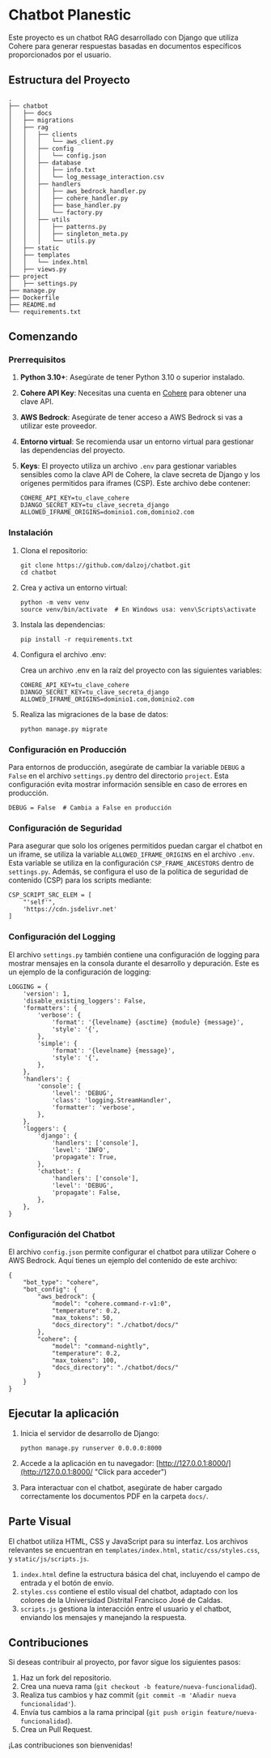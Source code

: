 # Chatbot Planestic

Este proyecto es un chatbot RAG desarrollado con Django que utiliza Cohere para generar respuestas basadas en documentos específicos proporcionados por el usuario.

## Estructura del Proyecto

```
.
├── chatbot
│   ├── docs
│   ├── migrations
│   ├── rag
│   │   ├── clients
│   │   │   └── aws_client.py
│   │   ├── config
│   │   │   └── config.json
│   │   ├── database
│   │   │   ├── info.txt
│   │   │   └── log_message_interaction.csv
│   │   ├── handlers
│   │   │   ├── aws_bedrock_handler.py
│   │   │   ├── cohere_handler.py
│   │   │   ├── base_handler.py
│   │   │   └── factory.py
│   │   ├── utils
│   │   │   ├── patterns.py
│   │   │   ├── singleton_meta.py
│   │   │   └── utils.py
│   ├── static
│   ├── templates
│   │   └── index.html
│   ├── views.py
├── project
│   ├── settings.py
├── manage.py
├── Dockerfile
├── README.md
└── requirements.txt
```

## Comenzando

### Prerrequisitos
1. **Python 3.10+**: Asegúrate de tener Python 3.10 o superior instalado.

2. **Cohere API Key**: Necesitas una cuenta en [Cohere](https://cohere.com/ "Click para acceder") para obtener una clave API.

3. **AWS Bedrock**: Asegúrate de tener acceso a AWS Bedrock si vas a utilizar este proveedor.

4. **Entorno virtual**: Se recomienda usar un entorno virtual para gestionar las dependencias del proyecto.

5. **Keys**: El proyecto utiliza un archivo `.env` para gestionar variables sensibles como la clave API de Cohere, la clave secreta de Django y los orígenes permitidos para iframes (CSP). Este archivo debe contener:
    ```
    COHERE_API_KEY=tu_clave_cohere
    DJANGO_SECRET_KEY=tu_clave_secreta_django
    ALLOWED_IFRAME_ORIGINS=dominio1.com,dominio2.com
    ```

### Instalación

1. Clona el repositorio:
    ```
    git clone https://github.com/dalzoj/chatbot.git
    cd chatbot
    ```

2. Crea y activa un entorno virtual:
    ```
    python -m venv venv
    source venv/bin/activate  # En Windows usa: venv\Scripts\activate
    ```

3. Instala las dependencias:
    ```
    pip install -r requirements.txt
    ```

4. Configura el archivo .env:

    Crea un archivo .env en la raíz del proyecto con las siguientes variables:
    ```
    COHERE_API_KEY=tu_clave_cohere
    DJANGO_SECRET_KEY=tu_clave_secreta_django
    ALLOWED_IFRAME_ORIGINS=dominio1.com,dominio2.com
    ```

5. Realiza las migraciones de la base de datos:
    ```
    python manage.py migrate
    ```

### Configuración en Producción
Para entornos de producción, asegúrate de cambiar la variable `DEBUG` a `False` en el archivo `settings.py` dentro del directorio `project`. Esta configuración evita mostrar información sensible en caso de errores en producción.
```
DEBUG = False  # Cambia a False en producción
```
### Configuración de Seguridad
Para asegurar que solo los orígenes permitidos puedan cargar el chatbot en un iframe, se utiliza la variable `ALLOWED_IFRAME_ORIGINS` en el archivo `.env`. Esta variable se utiliza en la configuración `CSP_FRAME_ANCESTORS` dentro de `settings.py`.
Además, se configura el uso de la política de seguridad de contenido (CSP) para los scripts mediante:
```
CSP_SCRIPT_SRC_ELEM = [
    "'self'",  
    'https://cdn.jsdelivr.net'
]
```
### Configuración del Logging
El archivo `settings.py` también contiene una configuración de logging para mostrar mensajes en la consola durante el desarrollo y depuración. Este es un ejemplo de la configuración de logging:
```
LOGGING = {
    'version': 1,
    'disable_existing_loggers': False,
    'formatters': {
        'verbose': {
            'format': '{levelname} {asctime} {module} {message}',
            'style': '{',
        },
        'simple': {
            'format': '{levelname} {message}',
            'style': '{',
        },
    },
    'handlers': {
        'console': {
            'level': 'DEBUG',
            'class': 'logging.StreamHandler',
            'formatter': 'verbose',
        },
    },
    'loggers': {
        'django': {
            'handlers': ['console'],
            'level': 'INFO',
            'propagate': True,
        },
        'chatbot': {
            'handlers': ['console'],
            'level': 'DEBUG',
            'propagate': False,
        },
    },
}
```

### Configuración del Chatbot
El archivo `config.json` permite configurar el chatbot para utilizar Cohere o AWS Bedrock. Aquí tienes un ejemplo del contenido de este archivo:
```
{
    "bot_type": "cohere",
    "bot_config": {
        "aws_bedrock": {
            "model": "cohere.command-r-v1:0",
            "temperature": 0.2,
            "max_tokens": 50,
            "docs_directory": "./chatbot/docs/"
        },
        "cohere": {
            "model": "command-nightly",
            "temperature": 0.2,
            "max_tokens": 100,
            "docs_directory": "./chatbot/docs/"
        }
    }
}
```


## Ejecutar la aplicación
1. Inicia el servidor de desarrollo de Django:
    ```
    python manage.py runserver 0.0.0.0:8000
    ```
2. Accede a la aplicación en tu navegador: [http://127.0.0.1:8000/](http://127.0.0.1:8000/ "Click para acceder")

3. Para interactuar con el chatbot, asegúrate de haber cargado correctamente los documentos PDF en la carpeta `docs/`.

## Parte Visual
El chatbot utiliza HTML, CSS y JavaScript para su interfaz. Los archivos relevantes se encuentran en `templates/index.html`, `static/css/styles.css`, y `static/js/scripts.js`.
1. `index.html` define la estructura básica del chat, incluyendo el campo de entrada y el botón de envío.
2. `styles.css` contiene el estilo visual del chatbot, adaptado con los colores de la Universidad Distrital Francisco José de Caldas.
3. `scripts.js` gestiona la interacción entre el usuario y el chatbot, enviando los mensajes y manejando la respuesta.

## Contribuciones
Si deseas contribuir al proyecto, por favor sigue los siguientes pasos:

1. Haz un fork del repositorio.
2. Crea una nueva rama (`git checkout -b feature/nueva-funcionalidad`).
3. Realiza tus cambios y haz commit (`git commit -m 'Añadir nueva funcionalidad'`).
4. Envía tus cambios a la rama principal (`git push origin feature/nueva-funcionalidad`).
5. Crea un Pull Request.

¡Las contribuciones son bienvenidas!